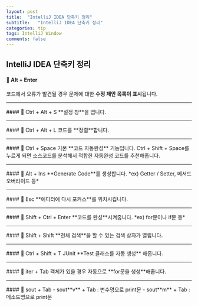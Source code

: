 ```yaml
---
layout: post
title:  "IntelliJ IDEA 단축키 정리"
subtitle:   "IntelliJ IDEA 단축키 정리"
categories: tip
tags: IntelliJ Window
comments: false
---
```


## IntelliJ IDEA 단축키 정리

#### &#128204; Alt + Enter
코드에서 오류가 발견될 경우 문제에 대한 **수정 제안 목록이 표시**됩니다.  
<hr>
#### &#128204; Ctrl + Alt + S
**설정 창**을 엽니다.  
<hr>
#### &#128204; Ctrl + Alt + L
코드를 **정렬**합니다.  
<hr>
#### &#128204; Ctrl + Space
기본 **코드 자동완성** 기능입니다. Ctrl + Shift + Space를 누르게 되면 소스코드를 분석해서 적합한 자동완성 코드를 추천해줍니다.  
<hr>
#### &#128204; Alt + Ins
**Generate Code**를 생성합니다. *ex) Getter / Setter, 메서드 오버라이드 등*  

<hr>
#### &#128204; Esc
**에디터에 다시 포커스**를 위치시킵니다.  

<hr>
#### &#128204; Shift + Ctrl + Enter
**코드를 완성**시켜줍니다. *ex) for문이나 if문 등*  

<hr>
#### &#128204; Shift + Shift
**전체 검색**을 할 수 있는 검색 상자가 열립니다.  

<hr>
#### &#128204; Ctrl + Shift + T
JUnit **Test 클래스를 자동 생성** 해줍니다.  

<hr>
#### &#128204; iter + Tab
객체가 있을 경우 자동으로 **for문을 생성**해줍니다.  

<hr>
#### &#128204; sout + Tab
- sout**v** + Tab : 변수명으로 print문  
- sout**m** + Tab : 메소드명으로 print문  